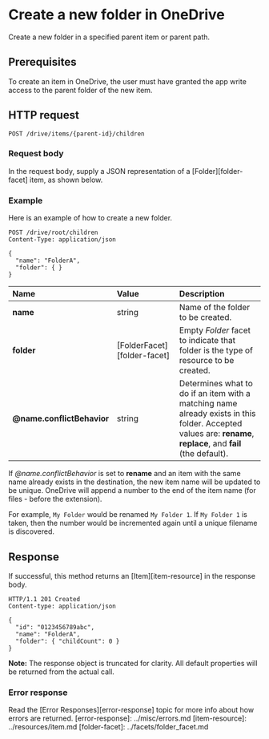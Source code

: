 # Create a new folder in OneDrive

Create a new folder in a specified parent item or parent path.

## Prerequisites

To create an item in OneDrive, the user must have granted the app write
access to the parent folder of the new item.

## HTTP request

<!-- { "blockType": "ignored" } -->
```http
POST /drive/items/{parent-id}/children
```

### Request body
In the request body, supply a JSON representation of a [Folder][folder-facet]
item, as shown below.

### Example

Here is an example of how to create a new folder.

<!-- { "blockType": "request", "name": "create-folder", "scopes": "files.readwrite" } -->
```
POST /drive/root/children
Content-Type: application/json

{
  "name": "FolderA",
  "folder": { }
}
```

| Name                       | Value                       | Description                                                                                                                                                    |
|:---------------------------|:----------------------------|:---------------------------------------------------------------------------------------------------------------------------------------------------------------|
| **name**                   | string                      | Name of the folder to be created.                                                                                                                              |
| **folder**                 | [FolderFacet][folder-facet] | Empty *Folder* facet to indicate that folder is the type of resource to be created.                                                                            |
| **@name.conflictBehavior** | string                      | Determines what to do if an item with a matching name already exists in this folder. Accepted values are: **rename**, **replace**, and **fail** (the default). |

If _@name.conflictBehavior_ is set to **rename** and an item with the same name already
exists in the destination, the new item name will be updated to be unique. OneDrive
will append a number to the end of the item name (for files - before the extension).

For example, `My Folder` would be renamed `My Folder 1`. If `My Folder 1` is
taken, then the number would be incremented again until a unique filename is
discovered.


## Response

If successful, this method returns an [Item][item-resource] in
the response body.

<!-- { "blockType": "response", "@odata.type": "oneDrive.item", "truncated": true } -->
```http
HTTP/1.1 201 Created
Content-type: application/json

{
  "id": "0123456789abc",
  "name": "FolderA",
  "folder": { "childCount": 0 }
}
```

**Note:** The response object is truncated for clarity. All default properties will
be returned from the actual call.

### Error response

Read the [Error Responses][error-response] topic for more info about
how errors are returned.
[error-response]: ../misc/errors.md
[item-resource]: ../resources/item.md
[folder-facet]: ../facets/folder_facet.md

<!-- {
  "type": "#page.annotation",
  "description": "Create a folder item in a drive.",
  "keywords": "create,folder,new item",
  "section": "documentation",
  "tocPath": "Items/Create Folder"
} -->
